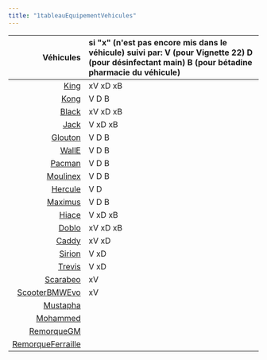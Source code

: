 ```yaml
---
title: "1tableauEquipementVehicules"
---
```


Véhicules | si "x" (n'est pas encore mis dans le véhicule) suivi par: V (pour Vignette 22) D (pour désinfectant main) B (pour bétadine pharmacie du véhicule) 
---: | :---
[King](notes/engins%20de%20transport/véhicules/King.md) | xV xD xB
[Kong](notes/engins%20de%20transport/véhicules/Kong.md) | V D B
[Black](notes/engins%20de%20transport/véhicules/Black.md) | xV xD xB
[Jack](notes/engins%20de%20transport/véhicules/Jack.md) | V xD xB
[Glouton](notes/engins%20de%20transport/véhicules/Glouton.md) | V D B
[WallE](notes/engins%20de%20transport/véhicules/WallE.md) | V D B
[Pacman](notes/engins%20de%20transport/véhicules/Pacman.md) | V D B
[Moulinex](notes/engins%20de%20transport/véhicules/Moulinex.md) | V D B
[Hercule](notes/engins%20de%20transport/véhicules/Hercule.md) | V D
[Maximus](notes/engins%20de%20transport/véhicules/Maximus.md) | V D B
[Hiace](notes/engins%20de%20transport/véhicules/Hiace.md) | V xD xB
[Doblo](notes/engins%20de%20transport/véhicules/Doblo.md) | xV xD xB
[Caddy](notes/engins%20de%20transport/véhicules/Caddy.md) | xV xD
[Sirion](notes/engins%20de%20transport/véhicules/Sirion.md) | V xD
[Trevis](notes/engins%20de%20transport/véhicules/Trevis.md) | V xD
[Scarabeo](notes/engins%20de%20transport/véhicules/Scarabeo.md) | xV
[ScooterBMWEvo](notes/engins%20de%20transport/véhicules/ScooterBMWEvo.md) | xV
[Mustapha](notes/engins%20de%20transport/véhicules/Mustapha.md) |
[Mohammed](notes/engins%20de%20transport/véhicules/Mohammed.md) |
[RemorqueGM](notes/engins%20de%20transport/véhicules/RemorqueGM.md) |
[RemorqueFerraille](notes/engins%20de%20transport/véhicules/RemorqueFerraille.md) |